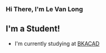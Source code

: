 ### Hi There, I'm Le Van Long 

## I'm a Student!
- I'm currently studying at [BKACAD](https://bkacad.edu.vn/)
